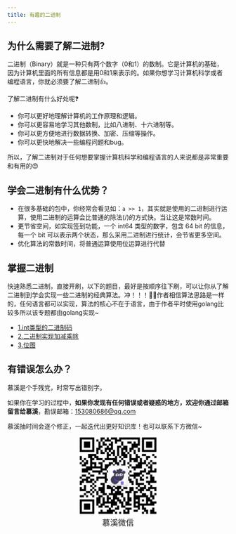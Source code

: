 ```yaml
---
title: 有趣的二进制
---
```


## 为什么需要了解二进制?

二进制（Binary）就是一种只有两个数字（0和1）的数制。它是计算机的基础，因为计算机里面的所有信息都是用0和1来表示的。如果你想学习计算机科学或者编程语言，你就必须要了解二进制👍。

了解二进制有什么好处呢❓

- 你可以更好地理解计算机的工作原理和逻辑。
- 你可以更容易地学习其他数制，比如八进制、十六进制等。
- 你可以更方便地进行数据转换、加密、压缩等操作。
- 你可以更快地解决一些编程问题和bug。

所以，了解二进制对于任何想要掌握计算机科学和编程语言的人来说都是非常重要和有用的😍

## 学会二进制有什么优势？

- 在很多基础的包中，你经常会看见如：`a >> 1`，其实就是使用的二进制进行运算，使用二进制的运算会比普通的除法(/)的方式快。当让这是常数时间。
- 更节省空间，如实现签到功能，一个 int64 类型的数字，包含 64 bit 的信息，每一个 bit 可以表示两个状态，那么采用二进制进行统计，会节省更多空间。
- 优化算法的常数时间，将普通运算使用位运算进行代替

## 掌握二进制

快速熟悉二进制，直接开刷，以下的题目，最好是按顺序往下刷，可以让你从了解二进制到学会实现一些二进制的经典算法。冲！！！👊🏻作者相信算法思路是一样的，任何语言都可以实现，算法的核心不在于语言，由于作者平时使用golang比较多所以该专题都由golang实现~

- [1.int类型的二进制码](./get_binary)
- [2.二进制实现加减乘除](./binary_calc) 
- [3.位图](./bit_map) 

## 有错误怎么办？

慕溪是个手残党，时常写出错别字。

如果你在学习的过程中，**如果你发现有任何错误或者疑惑的地方，欢迎你通过邮箱留言给慕溪**，勘误邮箱：153080686@qq.com

慕溪抽时间会逐个修正，一起迭代出更好知识库！也可以联系下方微信~

<center>
  <img src="/pagesidebar/muxi.jpg?raw=true" alt="drawing"  width="180px"/>
  <div style="font-size: 18px;">慕溪微信</div>
  <br/>
</center>
